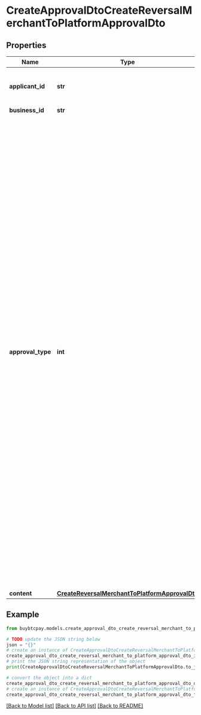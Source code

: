 # CreateApprovalDtoCreateReversalMerchantToPlatformApprovalDto


## Properties

Name | Type | Description | Notes
------------ | ------------- | ------------- | -------------
**applicant_id** | **str** | 不用填，系统会根据请求用户自己设定 | [optional] 
**business_id** | **str** |  | [optional] 
**approval_type** | **int** | 0: Platform Recharge, 1: Merchant Recharge, 11: Virtual Account Recharge, 12: Merchant Self Service Recharge, 13: Virtual Account Self Service Recharge, 14: Merchant Self Service Recharge by PalmPay Virtual Account, 15: Virtual merchant Self Service Recharge by PalmPay Virtual Account, 2: Refund, 3: Frozen, 4: Unfrozen, 100: Reversal platform to merchant, 101: Reversal merchant to platform, 102: Reversal merchant to merchant, 103: Reversal platform to bank, 200: Reversal platform to wallet, 201: Reversal wallet to platform, 202: Reversal wallet to wallet | 
**content** | [**CreateReversalMerchantToPlatformApprovalDto**](CreateReversalMerchantToPlatformApprovalDto.md) |  | [optional] 

## Example

```python
from buybtcpay.models.create_approval_dto_create_reversal_merchant_to_platform_approval_dto import CreateApprovalDtoCreateReversalMerchantToPlatformApprovalDto

# TODO update the JSON string below
json = "{}"
# create an instance of CreateApprovalDtoCreateReversalMerchantToPlatformApprovalDto from a JSON string
create_approval_dto_create_reversal_merchant_to_platform_approval_dto_instance = CreateApprovalDtoCreateReversalMerchantToPlatformApprovalDto.from_json(json)
# print the JSON string representation of the object
print(CreateApprovalDtoCreateReversalMerchantToPlatformApprovalDto.to_json())

# convert the object into a dict
create_approval_dto_create_reversal_merchant_to_platform_approval_dto_dict = create_approval_dto_create_reversal_merchant_to_platform_approval_dto_instance.to_dict()
# create an instance of CreateApprovalDtoCreateReversalMerchantToPlatformApprovalDto from a dict
create_approval_dto_create_reversal_merchant_to_platform_approval_dto_from_dict = CreateApprovalDtoCreateReversalMerchantToPlatformApprovalDto.from_dict(create_approval_dto_create_reversal_merchant_to_platform_approval_dto_dict)
```
[[Back to Model list]](../README.md#documentation-for-models) [[Back to API list]](../README.md#documentation-for-api-endpoints) [[Back to README]](../README.md)


